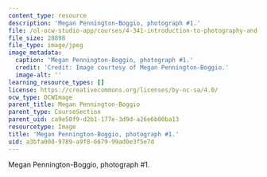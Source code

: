 ```yaml
---
content_type: resource
description: 'Megan Pennington-Boggio, photograph #1.'
file: /ol-ocw-studio-app/courses/4-341-introduction-to-photography-and-related-media-fall-2007/a3bfa0089789a9f8667999ad0e3f5e7d_th_boggio1.jpg
file_size: 28898
file_type: image/jpeg
image_metadata:
  caption: 'Megan Pennington-Boggio, photograph #1.'
  credit: 'Credit: Image courtesy of Megan Pennington-Boggio.'
  image-alt: ''
learning_resource_types: []
license: https://creativecommons.org/licenses/by-nc-sa/4.0/
ocw_type: OCWImage
parent_title: Megan Pennington-Boggio
parent_type: CourseSection
parent_uid: ca9e50f9-d2b1-177e-3d9d-a26e6b00ba13
resourcetype: Image
title: 'Megan Pennington-Boggio, photograph #1.'
uid: a3bfa008-9789-a9f8-6679-99ad0e3f5e7d
---
```

Megan Pennington-Boggio, photograph #1.